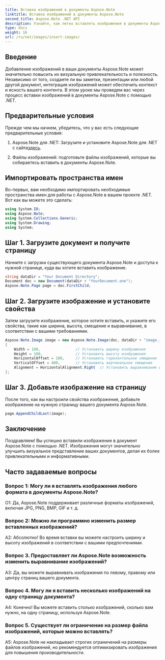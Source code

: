 ```yaml
---
title: Вставка изображений в документы Aspose.Note
linktitle: Вставка изображений в документы Aspose.Note
second_title: Aspose.Note .NET API
description: Узнайте, как легко вставлять изображения в документы Aspose.Note с помощью .NET для улучшения визуального контента. Следуйте нашему пошаговому руководству для легкой интеграции.
type: docs
weight: 16
url: /ru/net/images/insert-images/
---
```

## Введение

Добавление изображений в ваши документы Aspose.Note может значительно повысить их визуальную привлекательность и полезность. Независимо от того, создаете ли вы заметки, презентации или любой другой документ, интеграция изображений может обеспечить контекст и ясность вашего контента. В этом уроке мы проведем вас через процесс вставки изображений в документы Aspose.Note с помощью .NET.

## Предварительные условия

Прежде чем мы начнем, убедитесь, что у вас есть следующие предварительные условия:

1.  Aspose.Note для .NET: Загрузите и установите Aspose.Note для .NET с сайта[здесь](https://releases.aspose.com/note/net/).
   
2. Файлы изображений: подготовьте файлы изображений, которые вы собираетесь вставить в документы Aspose.Note.

## Импортировать пространства имен

Во-первых, вам необходимо импортировать необходимые пространства имен для работы с Aspose.Note в вашем проекте .NET. Вот как вы можете это сделать:

```csharp
using System.IO;
using Aspose.Note;
using System.Collections.Generic;
using System.Drawing;
using System;
```

## Шаг 1. Загрузите документ и получите страницу

Начните с загрузки существующего документа Aspose.Note и доступа к нужной странице, куда вы хотите вставить изображение.

```csharp
string dataDir = "Your Document Directory";
Document doc = new Document(dataDir + "YourDocument.one");
Aspose.Note.Page page = doc.FirstChild;
```

## Шаг 2. Загрузите изображение и установите свойства

Затем загрузите изображение, которое хотите вставить, и укажите его свойства, такие как ширина, высота, смещение и выравнивание, в соответствии с вашими требованиями.

```csharp
Aspose.Note.Image image = new Aspose.Note.Image(doc, dataDir + "image.jpg")
{
    Width = 100,                // Установить ширину изображения
    Height = 100,               // Установить высоту изображения
    HorizontalOffset = 100,     // Установить горизонтальное смещение
    VerticalOffset = 400,       // Установить вертикальное смещение
    Alignment = HorizontalAlignment.Right  // Установить выравнивание изображения
};
```

## Шаг 3. Добавьте изображение на страницу

После того, как вы настроили свойства изображения, добавьте изображение на нужную страницу вашего документа Aspose.Note.

```csharp
page.AppendChildLast(image);
```

## Заключение

Поздравляем! Вы успешно вставили изображение в документ Aspose.Note с помощью .NET. Изображения могут значительно улучшить визуальное представление ваших документов, делая их более привлекательными и информативными.

## Часто задаваемые вопросы

### Вопрос 1: Могу ли я вставлять изображения любого формата в документы Aspose.Note?

О1: Да, Aspose.Note поддерживает различные форматы изображений, включая JPG, PNG, BMP, GIF и т. д.

### Вопрос 2: Можно ли программно изменить размер вставленных изображений?

А2: Абсолютно! Во время вставки вы можете настроить ширину и высоту изображений в соответствии с вашими предпочтениями.

### Вопрос 3. Предоставляет ли Aspose.Note возможность изменить выравнивание изображений?

A3: Да, вы можете выравнивать изображения по левому, правому или центру страниц вашего документа.

### Вопрос 4. Могу ли я вставить несколько изображений на одну страницу документа?

А4: Конечно! Вы можете вставить столько изображений, сколько вам нужно, на одну страницу, используя Aspose.Note.

### Вопрос 5. Существует ли ограничение на размер файла изображений, которые можно вставлять?

A5: Aspose.Note не накладывает строгих ограничений на размеры файлов изображений, но рекомендуется оптимизировать изображения для повышения производительности.